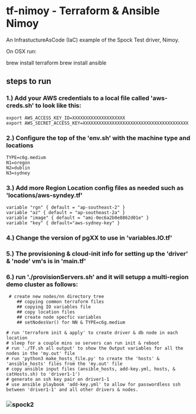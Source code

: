 # tf-nimoy - Terraform & Ansible Nimoy

An InfrastuctureAsCode (IaC) example of the Spock Test driver, Nimoy.

On OSX run:

  brew install terraform
  brew install ansible

## steps to run

### 1.) Add your AWS credentials to a local file called 'aws-creds.sh' to look like this:

    export AWS_ACCESS_KEY_ID=XXXXXXXXXXXXXXXXXXXX
    export AWS_SECRET_ACCESS_KEY=XXXXXXXXXXXXXXXXXXXXXXXXXXXXXXXXXXXXXXXX

### 2.) Configure the top of the 'env.sh' with the machine type and locations

    TYPE=c6g.medium
    N1=oregon
    N2=dublin
    N3=sydney

### 3.) Add more Region Location config files as needed such as 'locations/aws-syndey.tf'

    variable "rgn" { default = "ap-southeast-2" }
    variable "az" { default = "ap-southeast-2a" }
    variable "image" { default = "ami-0ec6a2b0e8862d01e" }
    variable "key" { default="aws-sydney-key" }

### 4.) Change the version of pgXX to use in 'variables.IO.tf'

### 5.) The provisioning & cloud-init info for setting up the 'driver' & 'node' vm's is in 'main.tf'

### 6.) run './provisionServers.sh' and it will setupp a multi-region demo cluster as follows:

     # create new nodes/nn directory tree
        ## copying common terraform files
        ## copying IO variables file
        ## copy location files
        ## create node specfic variables
        ## setNodesVar() for NN & TYPE=c6g.medium
 
    # run 'terraform init & apply' to create driver & db node in each location
    # sleep for a couple mins so servers can run init & reboot
    # run './TF.sh all output' to show the Output variables for all the nodes in the 'my.out' file
    # run 'python3 make_hosts_file.py' to create the 'hosts' & 'ansible_hosts' files from the 'my.out' file
    # copy ansible input files (ansible_hosts, add-key.yml, hosts, & catHosts.sh) to 'driver1-1')
    # generate an ssh key pair on driver1-1
    # use ansible playbook 'add-key.yml' to allow for passwordless ssh between 'driver1-1' and all other drivers & nodes.
    

### ![spock2](https://user-images.githubusercontent.com/1664798/186249698-08853672-a72e-4e39-b236-ad020faa9f94.png)

